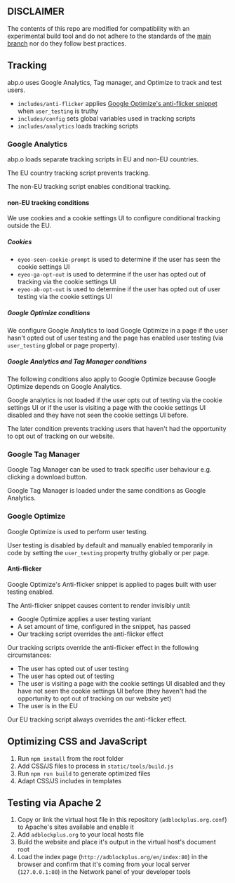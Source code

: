 ## DISCLAIMER

The contents of this repo are modified for compatibility with an experimental build tool and do not adhere to the standards of the [main branch](https://gitlab.com/eyeo/websites/web.adblockplus.org/-/tree/master) nor do they follow best practices.

## Tracking

abp.o uses Google Analytics, Tag manager, and Optimize to track and test users.

- `includes/anti-flicker` applies [Google Optimize's anti-flicker snippet](https://developers.google.com/optimize) when `user_testing` is truthy
- `includes/config` sets global variables used in tracking scripts
- `includes/analytics` loads tracking scripts

### Google Analytics

abp.o loads separate tracking scripts in EU and non-EU countries.

The EU country tracking script prevents tracking.

The non-EU tracking script enables conditional tracking.

#### non-EU tracking conditions

We use cookies and a cookie settings UI to configure conditional tracking outside the EU.

##### Cookies

- `eyeo-seen-cookie-prompt` is used to determine if the user has seen the cookie settings UI
- `eyeo-ga-opt-out` is used to determine if the user has opted out of tracking via the cookie settings UI
- `eyeo-ab-opt-out` is used to determine if the user has opted out of user testing via the cookie settings UI

##### Google Optimize conditions

We configure Google Analytics to load Google Optimize in a page if the user hasn't opted out of user testing and the page has enabled user testing (via `user_testing` global or page property).

##### Google Analytics and Tag Manager conditions

The following conditions also apply to Google Optimize because Google Optimize depends on Google Analytics.

Google analytics is not loaded if the user opts out of testing via the cookie settings UI or if the user is visiting a page with the cookie settings UI disabled and they have not seen the cookie settings UI before.

The later condition prevents tracking users that haven't had the opportunity to opt out of tracking on our website. 

### Google Tag Manager

Google Tag Manager can be used to track specific user behaviour e.g. clicking a download button.

Google Tag Manager is loaded under the same conditions as Google Analytics.

### Google Optimize

Google Optimize is used to perform user testing.

User testing is disabled by default and manually enabled temporarily in code by setting the `user_testing` property truthy globally or per page.

#### Anti-flicker

Google Optimize's Anti-flicker snippet is applied to pages built with user testing enabled.

The Anti-flicker snippet causes content to render invisibly until:

- Google Optimize applies a user testing variant
- A set amount of time, configured in the snippet, has passed
- Our tracking script overrides the anti-flicker effect

Our tracking scripts override the anti-flicker effect in the following circumstances:

- The user has opted out of user testing
- The user has opted out of testing
- The user is visiting a page with the cookie settings UI disabled and they have not seen the cookie settings UI before (they haven't had the opportunity to opt out of tracking on our website yet)
- The user is in the EU

Our EU tracking script always overrides the anti-flicker effect.

## Optimizing CSS and JavaScript

1. Run `npm install` from the root folder
1. Add CSS/JS files to process in `static/tools/build.js`
1. Run `npm run build` to generate optimized files
1. Adapt CSS/JS includes in templates

## Testing via Apache 2

1. Copy or link the virtual host file in this repository (`adblockplus.org.conf`) to Apache's sites available and enable it
1. Add `adblockplus.org` to your local hosts file
1. Build the website and place it's output in the virtual host's document root
1. Load the index page (`http://adblockplus.org/en/index:80`) in the browser and confirm that it's coming from your local server (`127.0.0.1:80`) in the Network panel of your developer tools
